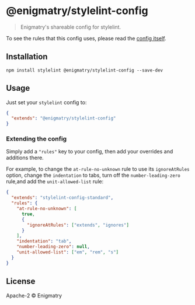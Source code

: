 # @enigmatry/stylelint-config

> Enigmatry's shareable config for stylelint.

To see the rules that this config uses, please read the [config itself](./index.js).

## Installation

```
npm install stylelint @enigmatry/stylelint-config --save-dev
```

## Usage

Just set your `stylelint` config to:

```json
{
  "extends": "@enigmatry/stylelint-config"
}
```


### Extending the config

Simply add a `"rules"` key to your config, then add your overrides and additions there.

For example, to change the `at-rule-no-unknown` rule to use its `ignoreAtRules` option, change the `indentation` to tabs, turn off the `number-leading-zero` rule,and add the `unit-allowed-list` rule:

```json
{
  "extends": "stylelint-config-standard",
  "rules": {
    "at-rule-no-unknown": [
      true,
      {
        "ignoreAtRules": ["extends", "ignores"]
      }
    ],
    "indentation": "tab",
    "number-leading-zero": null,
    "unit-allowed-list": ["em", "rem", "s"]
  }
}
```

## License

Apache-2 © Enigmatry